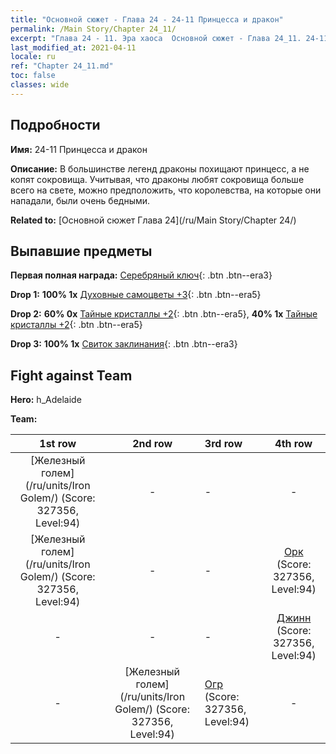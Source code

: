 ```yaml
---
title: "Основной сюжет - Глава 24 - 24-11 Принцесса и дракон"
permalink: /Main Story/Chapter 24_11/
excerpt: "Глава 24 - 11. Эра хаоса  Основной сюжет - Глава 24_11. 24-11 Принцесса и дракон"
last_modified_at: 2021-04-11
locale: ru
ref: "Chapter 24_11.md"
toc: false
classes: wide
---
```


## Подробности

 **Имя:** 24-11 Принцесса и дракон

 **Описание:** В большинстве легенд драконы похищают принцесс, а не копят сокровища. Учитывая, что драконы любят сокровища больше всего на свете, можно предположить, что королевства, на которые они нападали, были очень бедными.

 **Related to:** [Основной сюжет Глава 24](/ru/Main Story/Chapter 24/)

## Выпавшие предметы

 **Первая полная награда:** [Серебряный ключ](/ru/Items/con_693/){: .btn .btn--era3}

 **Drop 1:** **100% 1x** [Духовные самоцветы +3](/ru/Items/mat_86/){: .btn .btn--era5}

 **Drop 2:** **60% 0x** [Тайные кристаллы +2](/ru/Items/mat_80/){: .btn .btn--era5}, **40% 1x** [Тайные кристаллы +2](/ru/Items/mat_80/){: .btn .btn--era5}

 **Drop 3:** **100% 1x** [Свиток заклинания](/ru/Items/con_694/){: .btn .btn--era3}


## Fight against Team
 **Hero:** h_Adelaide

 **Team:**


  | 1st row | 2nd row | 3rd row | 4th row |
  |:----:|:----:|:----|:----:|
  | [Железный голем](/ru/units/Iron Golem/) (Score: 327356, Level:94)  | - | - | - |
  | [Железный голем](/ru/units/Iron Golem/) (Score: 327356, Level:94)  | - | - | [Орк](/ru/units/Orc/) (Score: 327356, Level:94)  |
  | - | - | - | [Джинн](/ru/units/Genie/) (Score: 327356, Level:94)  |
  | - | [Железный голем](/ru/units/Iron Golem/) (Score: 327356, Level:94)  | [Огр](/ru/units/Ogre/) (Score: 327356, Level:94)  | - |


